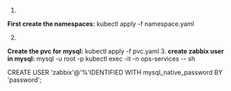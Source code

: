 1.
<b>First create the namespaces:</b>
kubectl apply -f namespace.yaml

2.
<b>Create the pvc for mysql:</b>
kubectl apply -f pvc.yaml
3.
<b>create zabbix user in mysql:</b>
mysql -u root -p
kubectl exec -it -n ops-services <mysql-pod-name> -- sh

CREATE USER 'zabbix'@'%'IDENTIFIED WITH mysql_native_password BY 'password';
  
